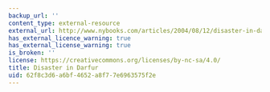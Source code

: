 ```yaml
---
backup_url: ''
content_type: external-resource
external_url: http://www.nybooks.com/articles/2004/08/12/disaster-in-darfur/
has_external_licence_warning: true
has_external_license_warning: true
is_broken: ''
license: https://creativecommons.org/licenses/by-nc-sa/4.0/
title: Disaster in Darfur
uid: 62f8c3d6-a6bf-4652-a8f7-7e6963575f2e
---
```

